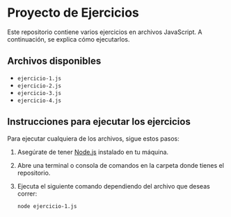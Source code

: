 # Proyecto de Ejercicios

Este repositorio contiene varios ejercicios en archivos JavaScript. A continuación, se explica cómo ejecutarlos.

## Archivos disponibles

- `ejercicio-1.js`
- `ejercicio-2.js`
- `ejercicio-3.js`
- `ejercicio-4.js`

## Instrucciones para ejecutar los ejercicios

Para ejecutar cualquiera de los archivos, sigue estos pasos:

1. Asegúrate de tener [Node.js](https://nodejs.org/) instalado en tu máquina.
2. Abre una terminal o consola de comandos en la carpeta donde tienes el repositorio.

3. Ejecuta el siguiente comando dependiendo del archivo que deseas correr:

   ```bash
   node ejercicio-1.js
   ```
